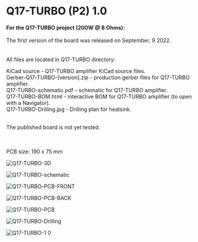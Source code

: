 # Q17-TURBO (P2) 1.0</b><br>

<b>For the Q17-TURBO project (200W @ 8 Ohms):</b><br>
<br>
The first version of the board was released on September, 9 2022.<br>
<br>
<br>
All files are located in Q17-TURBO directory:<br>

KiCad source - Q17-TURBO amplifier KiCad source files.<br>
Gerber-Q17-TURBO-[version].zip - production gerber files for Q17-TURBO amplifier.<br>
Q17-TURBO-schematic.pdf - schematic for Q17-TURBO amplifier.<br>
Q17-TURBO-BOM.html - interactive BOM for Q17-TURBO amplifier (to open with a Navigator).<br>
Q17-TURBO-Drilling.jpg - Drilling plan for heatsink.<br>

<br>
The published board is not yet tested.<br>
<br>
<br>

PCB size: 190 x 75 mm

![Q17-TURBO-3D](https://user-images.githubusercontent.com/12907102/189518527-d1f0c63b-0d70-4cfc-97c3-a5c856f3cc71.jpg)

![Q17-TURBO-schematic](https://user-images.githubusercontent.com/12907102/190182743-a0b4092d-99d1-4a0b-afe9-379c63605d6f.jpg)

![Q17-TURBO-PCB-FRONT](https://user-images.githubusercontent.com/12907102/189518531-7bf8fdc1-cf04-498c-bee4-5696b2b2026a.jpg)

![Q17-TURBO-PCB-BACK](https://user-images.githubusercontent.com/12907102/189518997-59ba93f2-c7ca-438d-bd4d-670b63782b19.jpg)

![Q17-TURBO-PCB](https://user-images.githubusercontent.com/12907102/189518532-e9001466-f500-4970-9236-f291f24a523e.jpg)

![Q17-TURBO-Drilling](https://user-images.githubusercontent.com/12907102/189536835-364c96fc-6de0-4b40-8fcc-1a31842a4e8f.jpg)

![Q17-TURBO-1 0](https://user-images.githubusercontent.com/12907102/211021352-3be79f9f-d615-474e-8003-4d31be265cf4.jpg)

